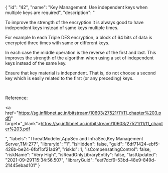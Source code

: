 {
  "id": "42",
  "name": "Key Management: Use independent keys when multiple keys are required",
  "description": "<p>To improve the strength of the encryption it is always good to have independent keys instead of same keys multiple times.</p><p>For example In each Triple DES encryption, a block of 64 bits of data is encrypted three times with same or different keys.</p><p>In each case the middle operation is the reverse of the first and last. This improves the strength of the algorithm when using a set of independent keys instead of the same key.</p><p>Ensure that key material is independent. That is, do not choose a second key which is easily related to the first (or any preceding) keys.</p><p><br /></p><p>Reference:</p><p><a href=\"https://sg.inflibnet.ac.in/bitstream/10603/27521/11/11_chapter%203.pdf\" target=\"_blank\">https://sg.inflibnet.ac.in/bitstream/10603/27521/11/11_chapter%203.pdf</a></p>",
  "labels": "ThreatModeler,AppSec and InfraSec,Key Management Server,TM-277",
  "libraryId": "1",
  "isHidden": false,
  "guid": "6df71424-ebf5-426b-be24-6fbf1bf21ad9",
  "riskId": 1,
  "isCompensatingControl": false,
  "riskName": "Very High",
  "isReadOnlyLibraryEntity": false,
  "lastUpdated": "2021-09-29T15:34:56.507",
  "libraryGuid": "eef7dcf9-53bd-48e9-849d-21445ebad101"
}
